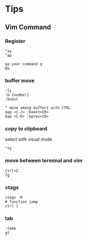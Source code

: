 # Tips

## Vim Command


### Register

```
"ay
"ap
```

```
qa your command q
@a
```

### buffer move
```
:ls 
:b {number} 
:bnext
```

```vim
" move among buffers with CTRL
map <C-J> :bnext<CR>
map <C-K> :bprev<CR>
```

### copy to clipboard
select with visual mode
```
"+y
```

### move between terminal and vim
```
Ctrl+Z
fg
```

### ctags
```vim
ctags -R
# function jump
ctrl ]
```

### tab
```
:tabe
gt
```

